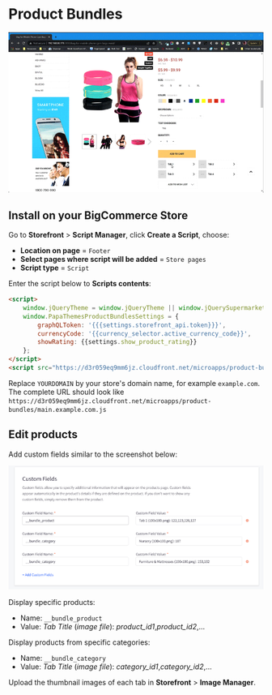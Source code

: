 # Product Bundles

![Product Bundles Demo](img/product-bundles-demo.gif)

## Install on your BigCommerce Store

Go to **Storefront** > **Script Manager**, click **Create a Script**, choose:

- **Location on page** = `Footer`
- **Select pages where script will be added** = `Store pages`
- **Script type** = `Script`

Enter the script below to **Scripts contents**: 


```html
<script>
    window.jQueryTheme = window.jQueryTheme || window.jQuerySupermarket || window.chiarajQuery || window.jQuery;
    window.PapaThemesProductBundlesSettings = {
        graphQLToken: '{{{settings.storefront_api.token}}}',
        currencyCode: '{{currency_selector.active_currency_code}}',
        showRating: {{settings.show_product_rating}}
    };
</script>
<script src="https://d3r059eq9mm6jz.cloudfront.net/microapps/product-bundles/main.YOURDOMAIN.js" async defer></script>
```

Replace `YOURDOMAIN` by your store's domain name, for example `example.com`. The complete URL should look like `https://d3r059eq9mm6jz.cloudfront.net/microapps/product-bundles/main.example.com.js`

## Edit products

Add custom fields similar to the screenshot below:

![product custom fields](img/product-bundles-custom-fields.png)

Display specific products:

- Name: `__bundle_product`
- Value: _Tab Title_ (_image file_): _product_id1_,_product_id2_,...

Display products from specific categories:

- Name: `__bundle_category`
- Value: _Tab Title_ (_image file_): _category_id1_,_category_id2_,...

Upload the thumbnail images of each tab in **Storefront** > **Image Manager**.

<!--
Source code: https://github.com/tvlgiao/bc-bigcommerce-api-app/microapps/product-bundles/
-->

